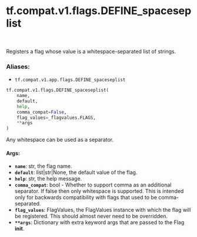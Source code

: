 <div itemscope itemtype="http://developers.google.com/ReferenceObject">
<meta itemprop="name" content="tf.compat.v1.flags.DEFINE_spaceseplist" />
<meta itemprop="path" content="Stable" />
</div>

# tf.compat.v1.flags.DEFINE_spaceseplist

<!-- Insert buttons -->

<table class="tfo-notebook-buttons tfo-api" align="left">
</table>



<!-- Start diff -->
Registers a flag whose value is a whitespace-separated list of strings.

### Aliases:

* `tf.compat.v1.app.flags.DEFINE_spaceseplist`


``` python
tf.compat.v1.flags.DEFINE_spaceseplist(
    name,
    default,
    help,
    comma_compat=False,
    flag_values=_flagvalues.FLAGS,
    **args
)
```



<!-- Placeholder for "Used in" -->

Any whitespace can be used as a separator.

#### Args:


* <b>`name`</b>: str, the flag name.
* <b>`default`</b>: list|str|None, the default value of the flag.
* <b>`help`</b>: str, the help message.
* <b>`comma_compat`</b>: bool - Whether to support comma as an additional separator.
    If false then only whitespace is supported.  This is intended only for
    backwards compatibility with flags that used to be comma-separated.
* <b>`flag_values`</b>: FlagValues, the FlagValues instance with which the flag will
    be registered. This should almost never need to be overridden.
* <b>`**args`</b>: Dictionary with extra keyword args that are passed to the
    Flag __init__.